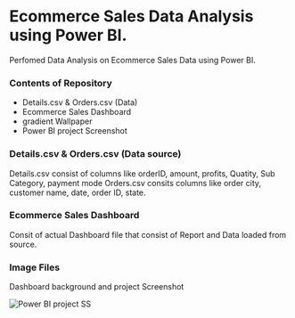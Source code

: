 
# Ecommerce Sales Data Analysis using Power BI.  

Perfomed Data Analysis on  Ecommerce Sales Data using Power BI.






### Contents of Repository

- Details.csv & Orders.csv (Data)
- Ecommerce Sales Dashboard
- gradient Wallpaper
- Power BI project Screenshot
            
### Details.csv & Orders.csv (Data source)
Details.csv consist of columns like orderID, amount, profits, Quatity, Sub Category, payment mode
Orders.csv consits columns like order city, customer name, date, order ID, state.

### Ecommerce Sales Dashboard
Consit of actual Dashboard file that consist of Report and Data loaded from source.

### Image Files
Dashboard background and project Screenshot

![Power BI project SS](https://user-images.githubusercontent.com/75978611/233042289-313991b7-4d31-4f49-875f-8e4758e557bd.jpg)
